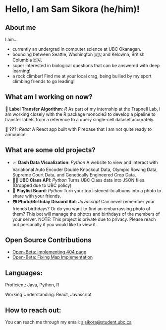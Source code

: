 # Hello, I am Sam Sikora (he/him)!

## About me
I am...
- currently an undergrad in computer science at UBC Okanagan.
- bouncing between Seattle, Washington 🇺🇸 and Kelowna, British Columbia 🇨🇦.
- super interested in biological questions that can be answered with deep learning!
- a rock climber! Find me at your local crag, being bullied by my sport climbing friends to go leading!
  
## What am I working on now?

🦠 **Label Transfer Algorithm**: *R* As part of my internship at the Trapnell Lab, I am working closely with the R package monocle3 to develop a pipeline to transfer labels from a reference to a query single-cell dataset accurately. 

📱 **???**: *React* A React app built with Firebase that I am not quite ready to announce.

## What are some old projects?

- 📈 **Dash Data Visualization**: *Python* A website to view and interact with Variational Auto Encoder Double Knockout Data, Olympic Rowing Data, Supreme Court Data, and Genetically Engineered Crop Data.
- 👩‍🏫 **UBC Class API**: *Python* Turns UBC Class data into JSON files. (Dropped due to UBC policy)
- 🎵 **Playlist Board**: *Python* Turn your top listened-to albums into a photo to share with your friends.
- 📷 **Photo/Birthday Discord Bot**: *Javascript* Can never remember your friends birthdays? Or do you want to find an embarrassing photo of them? This bot will manage the photos and birthdays of the members of your server. NOTE: This project is private due to privacy. Please reach out personally if you would like to view it.

## Open Source Contributions

- [Open-Beta: Implementing 404 page](https://github.com/OpenBeta/open-tacos/pull/947)
- [Open-Beta: Fixing Map Implementation](https://github.com/OpenBeta/open-tacos/pull/953)

## Languages:
Proficient: Java, Python, R

Working Understanding: React, Javascript

## How to reach out:
You can reach me through my email: sjsikora@student.ubc.ca




<!--
**sjsikora/sjsikora** is a ✨ _special_ ✨ repository because its `README.md` (this file) appears on your GitHub profile.

Here are some ideas to get you started:

- 🔭 I’m currently working on ...
- 🌱 I’m currently learning ...
- 👯 I’m looking to collaborate on ...
- 🤔 I’m looking for help with ...
- 💬 Ask me about ...
- 📫 How to reach me: ...
- 😄 Pronouns: ...
- ⚡ Fun fact: ...
-->
